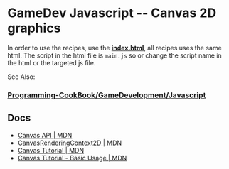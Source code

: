 GameDev Javascript -- Canvas 2D graphics
=====================

In order to use the recipes, use the **[index.html](index.html)**, all recipes uses the same html.
The script in the html file is `main.js` so or change the script name in the html or the targeted js file.


See Also:

### [ Programming-CookBook/GameDevelopment/Javascript](https://github.com/Koubae/Programming-CookBook/tree/master/Game%20Development/javascript)

Docs 
----

* [Canvas API | MDN](https://developer.mozilla.org/en-US/docs/Web/API/Canvas_API)
* [CanvasRenderingContext2D | MDN](https://developer.mozilla.org/en-US/docs/Web/API/CanvasRenderingContext2D)
* [Canvas Tutorial | MDN](https://developer.mozilla.org/en-US/docs/Web/API/Canvas_API/Tutorial)
* [Canvas Tutorial - Basic Usage | MDN](https://developer.mozilla.org/en-US/docs/Web/API/Canvas_API/Tutorial/Basic_usage)